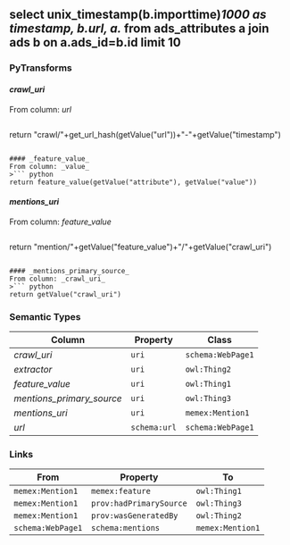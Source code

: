 ## select unix_timestamp(b.importtime)*1000 as timestamp, b.url, a.* from ads_attributes a join ads b on a.ads_id=b.id  limit 10

### PyTransforms
#### _crawl_uri_
From column: _url_
>``` python
return "crawl/"+get_url_hash(getValue("url"))+"-"+getValue("timestamp")
```

#### _feature_value_
From column: _value_
>``` python
return feature_value(getValue("attribute"), getValue("value"))
```

#### _mentions_uri_
From column: _feature_value_
>``` python
return "mention/"+getValue("feature_value")+"/"+getValue("crawl_uri")
```

#### _mentions_primary_source_
From column: _crawl_uri_
>``` python
return getValue("crawl_uri")
```


### Semantic Types
| Column | Property | Class |
|  ----- | -------- | ----- |
| _crawl_uri_ | `uri` | `schema:WebPage1`|
| _extractor_ | `uri` | `owl:Thing2`|
| _feature_value_ | `uri` | `owl:Thing1`|
| _mentions_primary_source_ | `uri` | `owl:Thing3`|
| _mentions_uri_ | `uri` | `memex:Mention1`|
| _url_ | `schema:url` | `schema:WebPage1`|


### Links
| From | Property | To |
|  --- | -------- | ---|
| `memex:Mention1` | `memex:feature` | `owl:Thing1`|
| `memex:Mention1` | `prov:hadPrimarySource` | `owl:Thing3`|
| `memex:Mention1` | `prov:wasGeneratedBy` | `owl:Thing2`|
| `schema:WebPage1` | `schema:mentions` | `memex:Mention1`|
